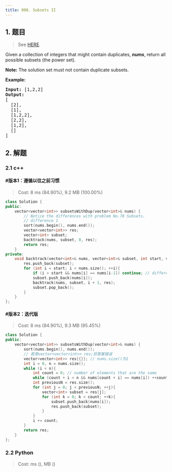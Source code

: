 ```yaml
---
title: 090. Subsets II
---
```


## 1. 题目

> See [HERE](https://leetcode.com/problems/subsets-ii/).

<div><p>Given a collection of integers that might contain duplicates, <strong><em>nums</em></strong>, return all possible subsets (the power set).</p>

<p><strong>Note:</strong> The solution set must not contain duplicate subsets.</p>

<p><strong>Example:</strong></p>

<pre><strong>Input:</strong> [1,2,2]
<strong>Output:</strong>
[
  [2],
  [1],
  [1,2,2],
  [2,2],
  [1,2],
  []
]
</pre>
</div>

## 2. 解题

### 2.1 c++

#### #版本1：遵循以往之前习惯

> Cost: 8 ms (84.90%), 9.2 MB (100.00%)

```cpp
class Solution {
public:
    vector<vector<int>> subsetsWithDup(vector<int>& nums) {
        // Notice the differences with problem No.78 Subsets.
        // difference 1
        sort(nums.begin(), nums.end());
        vector<vector<int>> res;
        vector<int> subset;
        backtrack(nums, subset, 0, res);
        return res;
    }
private:
    void backtrack(vector<int>& nums, vector<int>& subset, int start, vector<vector<int>>& res){
        res.push_back(subset);
        for (int i = start; i < nums.size(); ++i){
            if (i > start && nums[i] == nums[i-1]) continue; // difference 2
            subset.push_back(nums[i]);
            backtrack(nums, subset, i + 1, res);
            subset.pop_back();
        }
    }
};
```

#### #版本2：迭代版

> Cost: 8 ms (84.90%), 9.3 MB (95.45%)

```cpp
class Solution {
public:
    vector<vector<int>> subsetsWithDup(vector<int>& nums) {
        sort(nums.begin(), nums.end());
        // 若用vector<vector<int>> res;将答案错误
        vector<vector<int>> res{{}}; // nums.size()为1
        int i = 0, n = nums.size();
        while (i < n){
            int count = 0; // number of elements that are the same
            while (count + i < n && nums[count + i] == nums[i]) ++count;
            int previousN = res.size();
            for (int j = 0; j < previousN; ++j){
                vector<int> subset = res[j];
                for (int k = 0; k < count; ++k){
                    subset.push_back(nums[i]);
                    res.push_back(subset);
                }
            }
            i += count;
        }
        return res;
    }
};
```

### 2.2 Python

> Cost: ms (), MB ()

```python

```

